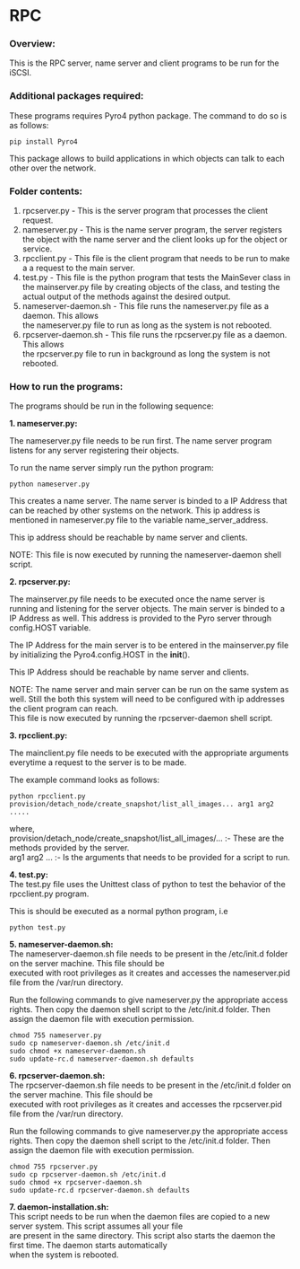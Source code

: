 # RPC

### Overview:  
This is the RPC server, name server and client programs to be run for the iSCSI.

### Additional packages required:  
These programs requires Pyro4 python package. The command to do so is as follows:  


    pip install Pyro4  

This package allows to build applications in which objects can talk to each other
over the network. 
  

### Folder contents:  
1. rpcserver.py - This is the server program that processes the client request.  
2. nameserver.py - This is the name server program, the server registers the object 
                   with the name server and the client looks up for the object or
                   service.  
3. rpcclient.py - This file is the client program that needs to be run to make a 
                   a request to the main server.
4. test.py  - This file is the python program that tests the MainSever class
                   in the mainserver.py file by creating objects of the class, and
                   testing the actual output of the methods against the desired output.  
5. nameserver-daemon.sh - This file runs the nameserver.py file as a daemon. This allows  
                          the nameserver.py file to run as long as the system is not rebooted.  
6. rpcserver-daemon.sh - This file runs the rpcserver.py file as a daemon. This allows  
                          the rpcserver.py file to run in background as long the system is not rebooted.
  
### How to run the programs:  
The programs should be run in the following sequence:  
  
**1. nameserver.py:**  
  
The nameserver.py file needs to be run first. The name server program listens for any
server registering their objects.  
  
To run the name server simply run the python program:  
  
    python nameserver.py  
  
This creates a name server. The name server is binded to a IP Address that can be reached
by other systems on the network. This ip address is mentioned in nameserver.py file to the
variable name_server_address.
  
This ip address should be reachable by name server and clients.  
  
NOTE: This file is now executed by running the nameserver-daemon shell script.
  
**2. rpcserver.py:**   
  
The mainserver.py file needs to be executed once the name server is running and listening for
the server objects. The main server is binded to a IP Address as well. This address is provided
to the Pyro server through config.HOST variable.  
  
The IP Address for the main server is to be entered in the mainserver.py file by initializing the 
 Pyro4.config.HOST in the __init__().
  
This IP Address should be reachable by name server and clients.   
  
NOTE: The name server and main server can be run on the same system as well. Still the both this 
      system will need to be configured with ip addresses the client program can reach.  
      This file is now executed by running the rpcserver-daemon shell script.
  
**3. rpcclient.py:**  
  
The mainclient.py file needs to be executed with the appropriate arguments everytime a request to
the server is to be made.  
  
The example command looks as follows:  
    
    python rpcclient.py provision/detach_node/create_snapshot/list_all_images... arg1 arg2 .....
  
where,  
     provision/detach_node/create_snapshot/list_all_images/... :- These are the methods provided by the server.  
     arg1 arg2 ... :- Is the arguments that needs to be provided for a script to run.  
  
**4. test.py:**  
The test.py file uses the Unittest class of python to test the behavior of the rpcclient.py program.  
  
This is should be executed as a normal python program, i.e  

    python test.py  
  
**5. nameserver-daemon.sh:**  
The nameserver-daemon.sh file needs to be present in the /etc/init.d folder on the server machine. This file should be  
executed with root privileges as it creates and accesses the nameserver.pid file from the /var/run directory.  

Run the following commands to give nameserver.py the appropriate access rights. Then copy the daemon shell script to the /etc/init.d folder. Then assign the daemon file with execution permission.  
  
    chmod 755 nameserver.py  
    sudo cp nameserver-daemon.sh /etc/init.d  
    sudo chmod +x nameserver-daemon.sh  
    sudo update-rc.d nameserver-daemon.sh defaults


**6. rpcserver-daemon.sh:**  
The rpcserver-daemon.sh file needs to be present in the /etc/init.d folder on the server machine. This file should be  
executed with root privileges as it creates and accesses the rpcserver.pid file from the /var/run directory.  
  
Run the following commands to give nameserver.py the appropriate access rights. Then copy the daemon shell script to the /etc/init.d folder. Then assign the daemon file with execution permission.  
  
    chmod 755 rpcserver.py  
    sudo cp rpcserver-daemon.sh /etc/init.d  
    sudo chmod +x rpcserver-daemon.sh  
    sudo update-rc.d rpcserver-daemon.sh defaults

**7. daemon-installation.sh:**  
This script needs to be run when the daemon files are copied to a new server system. This script assumes all your file  
are present in the same directory. This script also starts the daemon the first time. The daemon starts automatically  
when the system is rebooted.
